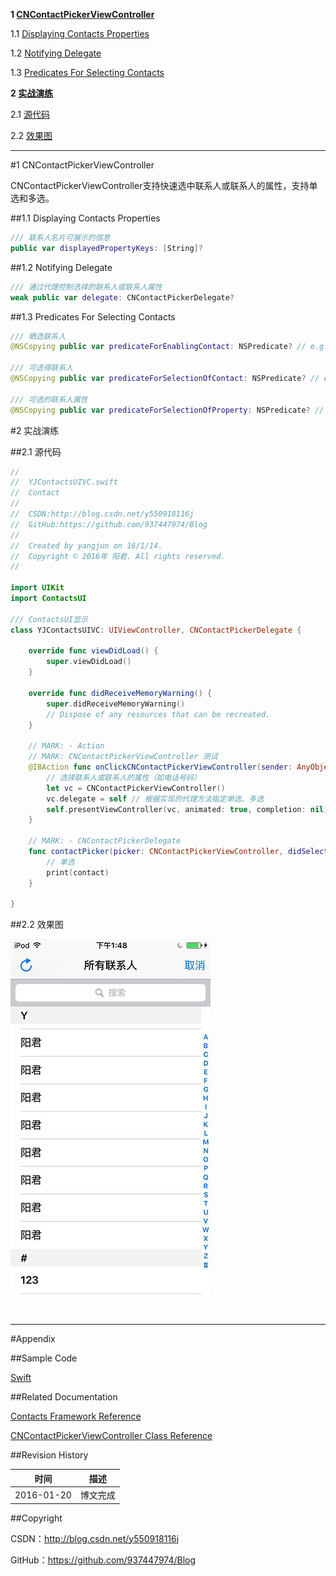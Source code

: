 
**1 [CNContactPickerViewController](#1)**

1.1 [Displaying Contacts Properties](#1.1)

1.2 [Notifying Delegate](#1.2)

1.3 [Predicates For Selecting Contacts](#1.3)

**2 [实战演练](#2)**

2.1 [源代码](#2.1)

2.2 [效果图](#2.2)

----

#<a id="">1 CNContactPickerViewController

CNContactPickerViewController支持快速选中联系人或联系人的属性，支持单选和多选。

##<a id="1.1">1.1 Displaying Contacts Properties

```swift
/// 联系人名片可展示的信息
public var displayedPropertyKeys: [String]?
```

##<a id="1.2">1.2 Notifying Delegate

```swift
/// 通过代理控制选择的联系人或联系人属性
weak public var delegate: CNContactPickerDelegate?
```

##<a id="1.3">1.3 Predicates For Selecting Contacts

```swift
/// 晒选联系人
@NSCopying public var predicateForEnablingContact: NSPredicate? // e.g. emailAddresses.@count > 0

/// 可选得联系人
@NSCopying public var predicateForSelectionOfContact: NSPredicate? // e.g. emailAddresses.@count == 1

/// 可选的联系人属性
@NSCopying public var predicateForSelectionOfProperty: NSPredicate? // e.g. (key == 'emailAddresses') AND (value LIKE '*@apple.com')
```

#<a id="2">2 实战演练

##<a id="2.1">2.1 源代码

```swift
//
//  YJContactsUIVC.swift
//  Contact
//
//  CSDN:http://blog.csdn.net/y550918116j
//  GitHub:https://github.com/937447974/Blog
//
//  Created by yangjun on 16/1/14.
//  Copyright © 2016年 阳君. All rights reserved.
//

import UIKit
import ContactsUI

/// ContactsUI显示
class YJContactsUIVC: UIViewController, CNContactPickerDelegate {

    override func viewDidLoad() {
        super.viewDidLoad()
    }

    override func didReceiveMemoryWarning() {
        super.didReceiveMemoryWarning()
        // Dispose of any resources that can be recreated.
    }

    // MARK: - Action
    // MARK: CNContactPickerViewController 测试
    @IBAction func onClickCNContactPickerViewController(sender: AnyObject) {
        // 选择联系人或联系人的属性（如电话号码）
        let vc = CNContactPickerViewController()
        vc.delegate = self // 根据实现的代理方法指定单选、多选
        self.presentViewController(vc, animated: true, completion: nil)
    }
    
    // MARK: - CNContactPickerDelegate
    func contactPicker(picker: CNContactPickerViewController, didSelectContact contact: CNContact) {
        // 单选
        print(contact)
    }
    
}
```

##<a id="2.2">2.2 效果图

![](https://raw.githubusercontent.com/937447974/Blog/master/Resources/2016012003.jpg)

&#160;

----------

#Appendix

##Sample Code

[Swift](https://github.com/937447974/Swift)

##Related Documentation

[Contacts Framework Reference](https://developer.apple.com/library/ios/documentation/Contacts/Reference/Contacts_Framework/index.html)

[CNContactPickerViewController Class Reference](https://developer.apple.com/library/ios/documentation/ContactsUI/Reference/CNContactPickerViewController_Class/index.html)

##Revision History

| 时间 | 描述 |
| ---- | ---- |
| 2016-01-20 | 博文完成 |

##Copyright

CSDN：http://blog.csdn.net/y550918116j

GitHub：https://github.com/937447974/Blog